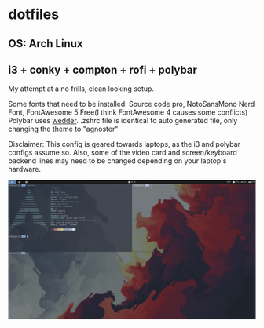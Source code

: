 # dotfiles
## OS: Arch Linux  
## i3 + conky + compton + rofi + polybar

My attempt at a no frills, clean looking setup. 

Some fonts that need to be installed:
Source code pro, NotoSansMono Nerd Font, FontAwesome 5 Free(I think FontAwesome 4 causes some conflicts)  
Polybar uses [wedder](https://github.com/awersching/wedder).
.zshrc file is identical to auto generated file, only changing the theme to "agnoster"

Disclaimer: This config is geared towards laptops, as the i3 and polybar configs assume so. Also, some of the video card and screen/keyboard backend lines may need to be changed depending on your laptop's hardware.

![](screenshots/arch-rice.png)





